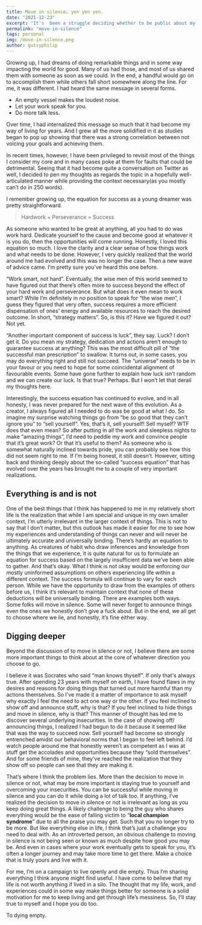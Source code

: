 ```yaml
---
title: Move in silence… yen yen yen.
date: "2021-12-23"
excerpt: "It's  been a struggle deciding whether to be public about my work, achievements and successes. My natural programming is to move in silence and not over share. This is an attempt to reflect on this choice."
permalink: "move-in-silence"
tags: personal
img: /move-in-silence.png
author: gutsyphilip
---
```


Growing up, I had dreams of doing remarkable things and in some way impacting the world for good. Many of us had those, and most of us shared them with someone as soon as we could. In the end, a handful would go on to accomplish them while others fall short somewhere along the line. For me, it was different. I had heard the same message in several forms.


- An empty vessel makes the loudest noise.
- Let your work speak for you.
- Do more talk less.

Over time, I had internalized this message so much that it had become my way of living for years. And I grew all the more solidified in it as studies began to pop up showing that there was a strong correlation between not voicing your goals and achieving them.

In recent times, however, I have been privileged to revisit most of the things I consider my core and in many cases poke at them for faults that could be detrimental. Seeing that it had become quite a conversation on Twitter as well, I decided to pen my thoughts as regards the topic in a hopefully well-articulated manner while providing the context necessary(as you mostly can’t do in 250 words).

I remember growing up, the equation for success as a young dreamer was pretty straightforward. 


> Hardwork + Perseverance = Success

As someone who wanted to be great at anything, all you had to do was work hard. Dedicate yourself to the cause and become good at whatever it is you do, then the opportunities will come running. Honestly, I loved this equation so much. I love the clarity and a clear sense of how things work and what needs to be done. However, I very quickly realized that the world around me had evolved and this was no longer the case. Then a new wave of advice came. I’m pretty sure you’ve heard this one before.

“Work smart, not hard”. Eventually, the wise men of this world seemed to have figured out that there’s often more to success beyond the effect of your hard work and perseverance. But what does it even mean to work smart? While I’m definitely in no position to speak for “the wise men”, I guess they figured that very often, success requires a more efficient dispensation of ones’ energy and available resources to reach the desired outcome. In short, “strategy matters”. So, is this it? Have we figured it out? Not yet.

“Another important component of success is luck”, they say. Luck? I don’t get it. Do you mean my strategy, dedication and actions aren’t enough to guarantee success at anything? This was the most difficult pill of “the successful man prescription” to swallow. It turns out, in some cases, you may do everything right and still not succeed. The “universe” needs to be in your favour or you need to hope for some coincidental alignment of favourable events. Some have gone further to explain how luck isn’t random and we can create our luck. Is that true? Perhaps. But I won’t let that derail my thoughts here.

Interestingly, the success equation has continued to evolve, and in all honesty, I was never prepared for the next wave of this evolution. As a creator, I always figured all I needed to do was be good at what I do. So imagine my surprise watching things go from “be so good that they can’t ignore you” to “sell yourself”. Yes, that’s it, sell yourself! Sell myself? WTF does that even mean? So after putting in all the work and sleepless nights to make “amazing things”, I’d need to peddle my work and convince people that it’s great work? Or that it’s useful to them? As someone who is somewhat naturally inclined towards pride, you can probably see how this did not seem right to me. If I’m being honest, it still doesn’t. However, sitting back and thinking deeply about the so-called “success equation” that has evolved over the years has brought me to a couple of very important realizations.


## Everything is and is not

One of the best things that I think has happened to me in my relatively short life is the realization that while I am special and unique in my own smaller context, I’m utterly irrelevant in the larger context of things. This is not to say that I don’t matter, but this outlook has made it easier for me to see how my experiences and understanding of things can never and will never be ultimately accurate and universally binding. There’s hardly an equation to anything. As creatures of habit who draw inferences and knowledge from the things that we experience, it is quite natural for us to formulate an equation for success based on the largely insufficient data we’ve been able to gather. And that’s okay. What I think is not okay would be enforcing our mostly uninformed assumptions on others experiencing life within a different context. The success formula will continue to vary for each person. While we have the opportunity to draw from the examples of others before us, I think it’s relevant to maintain context that none of these deductions will be universally binding. There are examples both ways. Some folks will move in silence. Some will never forget to announce things even the ones we honestly don’t give a fuck about. But in the end, we all get to choose where we lie, and honestly, it’s fine either way.


## Digging deeper

Beyond the discussion of to move in silence or not, I believe there are some more important things to think about at the core of whatever direction you choose to go.

I believe it was Socrates who said “man knows thyself”. If only that's always true. After spending 23 years with myself on earth, I have found flaws in my desires and reasons for doing things that turned out more harmful than my actions themselves. So I've made it a matter of importance to ask myself why exactly I feel the need to act one way or the other. If you feel inclined to show off and announce stuff, why is that? If you feel inclined to hide things and move in silence, why is that? This manner of thought has led me to discover several underlying insecurities. In the case of showing off/ announcing things, I realized I had begun to do it because it seemed like that was the way to succeed now. Sell yourself had become so strongly entrenched amidst our behavioral norms that I began to feel left behind. I’d watch people around me that honestly weren’t as competent as I was at stuff get the accolades and opportunities because they “sold themselves”. And for some friends of mine, they’ve reached the realization that they show off so people can see that they are making it. 

That’s where I think the problem lies. More than the decision to move in silence or not, what may be more important is staying true to yourself and overcoming your insecurities. You can be successful while moving in silence and you can do it while doing a lot of talk too. If anything, I’ve realized the decision to move in silence or not is irrelevant as long as you keep doing great things. A likely challenge to being the guy who shares everything would be the ease of falling victim to “**local champion syndrome**” due to all the praise you may get. Such that you no longer try to be more. But like everything else in life, I think that’s just a challenge you need to deal with. As an introverted person, an obvious challenge to moving in silence is not being seen or known as much despite how good you may be. And even in cases where your work eventually gets to speak for you, it’s often a longer journey and may take more time to get there. Make a choice that is truly yours and live with it.

For me, I’m on a campaign to live openly and die empty. Thus I’m sharing everything I think anyone might find useful. I have come to believe that my life is not worth anything if lived in a silo. The thought that my life, work, and experiences could in some way make things better for someone is a solid motivation for me to keep living and get through life’s messiness. So, I’ll stay true to myself and I hope you do too.

To dying empty.



